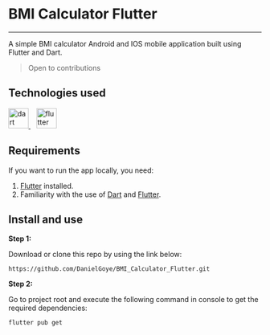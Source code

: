 # BMI Calculator Flutter

---

A simple BMI calculator Android and IOS mobile application built using Flutter and Dart.

> Open to contributions

## Technologies used

<a href="https://dart.dev" target="_blank" rel="noreferrer">
<img src="https://www.vectorlogo.zone/logos/dartlang/dartlang-icon.svg" alt="dart" width="40" height="40" />
</a>
&nbsp;&nbsp;
<a href="https://flutter.dev" target="_blank" rel="noreferrer">
<img src="https://www.vectorlogo.zone/logos/flutterio/flutterio-icon.svg" alt="flutter" width="40" height="40" />
</a>

## Requirements

If you want to run the app locally, you need:

1. [Flutter](https://flutter.dev/) installed.
2. Familiarity with the use of [Dart](https://dart.dev/) and [Flutter](https://flutter.dev/).

## Install and use

**Step 1:**

Download or clone this repo by using the link below:

```
https://github.com/DanielGoye/BMI_Calculator_Flutter.git
```

**Step 2:**

Go to project root and execute the following command in console to get the required dependencies:

```
flutter pub get 
```


